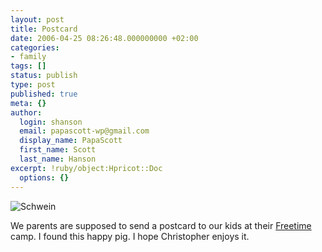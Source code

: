 ```yaml
---
layout: post
title: Postcard
date: 2006-04-25 08:26:48.000000000 +02:00
categories:
- family
tags: []
status: publish
type: post
published: true
meta: {}
author:
  login: shanson
  email: papascott-wp@gmail.com
  display_name: PapaScott
  first_name: Scott
  last_name: Hanson
excerpt: !ruby/object:Hpricot::Doc
  options: {}
---
```

<p><img src="http://www.papascott.de/wordpress/wp-content/uploads/2006/04/schwein.jpg" alt="Schwein" /></p>
<p>We parents are supposed to send a postcard to our kids at their <a href="http://www.papascott.de/archives/2006/04/23/freetime-20/">Freetime</a> camp. I found this happy pig. I hope Christopher enjoys it.</p>
